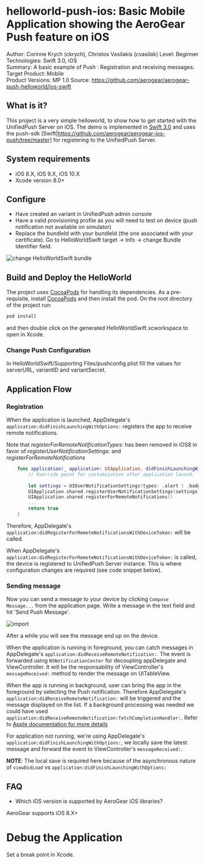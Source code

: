 helloworld-push-ios: Basic Mobile Application showing the AeroGear Push feature on iOS
======================================================================================
Author: Corinne Krych (ckrych), Christos Vasilakis (cvasilak)
Level: Beginner  
Technologies: Swift 3.0, iOS  
Summary: A basic example of Push : Registration and receiving messages.  
Target Product: Mobile  
Product Versions: MP 1.0 
Source: https://github.com/aerogear/aerogear-push-helloworld/ios-swift

What is it?
-----------

This project is a very simple helloworld, to show how to get started with the UnifiedPush Server on iOS. The demo is implemented in [Swift 3.0](https://developer.apple.com/swift/) and uses the push-sdk [Swift|https://github.com/aerogear/aerogear-ios-push/tree/master] for registering to the UnifiedPush Server. 

System requirements
-------------------
- iOS 8.X, iOS 9.X, iOS 10.X
- Xcode version 8.0+

Configure
---------
* Have created an variant in UnifiedPush admin console
* Have a valid provisioning profile as you will need to test on device (push notification not available on simulator)
* Replace the bundleId with your bundleId (the one associated with your certificate).
Go to HelloWorldSwift target -> Info -> change Bundle Identifier field.

![change HelloWorldSwift bundle](../ios-swift/doc/change-helloworld-bundle.png)

Build and Deploy the HelloWorld
-------------------------------

The project uses [CocoaPods](http://cocoapods.org) for handling its dependencies. As a pre-requisite, install [CocoaPods](http://cocoapods.org) and then install the pod. On the root directory of the project run:


```bash
pod install
```

and then double click on the generated HelloWorldSwift.xcworkspace to open in Xcode.

### Change Push Configuration

In HelloWorldSwift/Supporting Files/pushconfig.plist fill the values for serverURL, variantID and variantSecret.

Application Flow
----------------------

### Registration

When the application is launched, AppDelegate's ```application:didFinishLaunchingWithOptions:``` registers the app to receive remote notifications. 

Note that _registerForRemoteNotificationTypes:_ has been removed in iOS8 in favor of _registerUserNotificationSettings:_ and _registerForRemoteNotifications_

```swift
    func application(_ application: UIApplication, didFinishLaunchingWithOptions launchOptions: [UIApplicationLaunchOptionsKey: Any]?) -> Bool {
        // Override point for customization after application launch.
        
        let settings = UIUserNotificationSettings(types: .alert | .badge | .sound, categories: nil)
        UIApplication.shared.registerUserNotificationSettings(settings)
        UIApplication.shared.registerForRemoteNotifications()
        ...
        return true
    }
```

Therefore, AppDelegate's ```application:didRegisterForRemoteNotificationsWithDeviceToken:``` will be called.

When AppDelegate's ```application:didRegisterForRemoteNotificationsWithDeviceToken:``` is called, the device is registered to UnifiedPush Server instance. This is where configuration changes are required (see code snippet below).

### Sending message
Now you can send a message to your device by clicking `Compose Message...` from the application page. Write a message in the text field and hit 'Send Push Message'. 

![import](../cordova/doc/compose-message.png)

After a while you will see the message end up on the device. 

When the application is running in foreground, you can catch messages in AppDelegate's  ```application:didReceiveRemoteNotification:```. The event is forwarded using ```NSNotificationCenter``` for decoupling appDelegate and ViewController. It will be the responsability of ViewController's ```messageReceived:``` method to render the message on UITableView.

When the app is running in background, user can bring the app in the foreground by selecting the Push notification. Therefore AppDelegate's  ```application:didReceiveRemoteNotification:``` will be triggered and the message displayed on the list. If a background processing was needed we could have used ```application:didReceiveRemoteNotification:fetchCompletionHandler:```. Refer to [Apple documentation for more details](https://developer.apple.com/library/ios/documentation/uikit/reference/UIApplicationDelegate_Protocol/Reference/Reference.html#//apple_ref/occ/intfm/UIApplicationDelegate/application:didReceiveRemoteNotification:fetchCompletionHandler:)

For application not running, we're using AppDelegate's ```application:didFinishLaunchingWithOptions:```, we locally save the latest message and forward the event to ViewController's ```messageReceived:```.

**NOTE**: The local save is required here because of the asynchronous nature of ```viewDidLoad``` vs ```application:didFinishLaunchingWithOptions:```


FAQ
--------------------

* Which iOS version is supported by AeroGear iOS libraries?

AeroGear supports iOS 8.X+


Debug the Application
=====================

Set a break point in Xcode.
